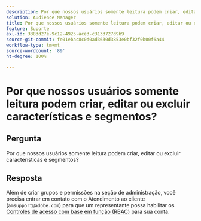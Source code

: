 ```yaml
---
description: Por que nossos usuários somente leitura podem criar, editar ou excluir características e segmentos?
solution: Audience Manager
title: Por que nossos usuários somente leitura podem criar, editar ou excluir características e segmentos?
feature: Suporte
exl-id: 3383d27e-9c12-4925-ace3-c3133727d9b9
source-git-commit: fe01ebac8c0d0ad3630d3853e0bf32f0b00f6a44
workflow-type: tm+mt
source-wordcount: '89'
ht-degree: 100%

---
```


# Por que nossos usuários somente leitura podem criar, editar ou excluir características e segmentos?

## Pergunta

Por que nossos usuários somente leitura podem criar, editar ou excluir características e segmentos?

## Resposta

Além de criar grupos e permissões na seção de administração, você precisa entrar em contato com o Atendimento ao cliente (`amsupport@adobe.com`) para que um representante possa habilitar os [Controles de acesso com base em função (RBAC)](../features/administration/administration-overview.md) para sua conta.
